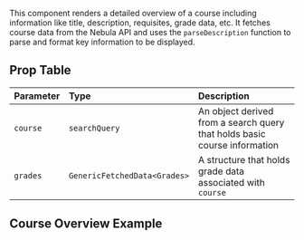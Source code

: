 This component renders a detailed overview of a course including information like title, description, requisites, grade data, etc.
It fetches course data from the Nebula API and uses the `parseDescription` function to parse and format key information to be displayed.

## Prop Table

| Parameter | Type                         | Description                                                               |
| :-------- | :--------------------------- | :------------------------------------------------------------------------ |
| `course`  | `searchQuery`                | An object derived from a search query that holds basic course information |
| `grades`  | `GenericFetchedData<Grades>` | A structure that holds grade data associated with `course`                |

## Course Overview Example

```tsx

```
